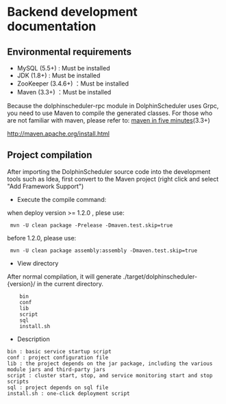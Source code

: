 # Backend development documentation

## Environmental requirements

 * MySQL (5.5+) :  Must be installed
 * JDK (1.8+) :  Must be installed
 * ZooKeeper (3.4.6+) ：Must be installed
 * Maven (3.3+) ：Must be installed

Because the dolphinscheduler-rpc module in DolphinScheduler uses Grpc, you need to use Maven to compile the generated classes.
For those who are not familiar with maven, please refer to: [maven in five minutes](http://maven.apache.org/guides/getting-started/maven-in-five-minutes.html)(3.3+)

http://maven.apache.org/install.html

## Project compilation
After importing the DolphinScheduler source code into the development tools such as Idea, first convert to the Maven project (right click and select "Add Framework Support")

* Execute the compile command:

when deploy version >= 1.2.0 , plese use:
```
 mvn -U clean package -Prelease -Dmaven.test.skip=true
```
before 1.2.0, please use:
```
 mvn -U clean package assembly:assembly -Dmaven.test.skip=true
```

* View directory

After normal compilation, it will generate ./target/dolphinscheduler-{version}/ in the current directory.

```
    bin
    conf
    lib
    script
    sql
    install.sh
```

- Description

```
bin : basic service startup script
conf : project configuration file
lib : the project depends on the jar package, including the various module jars and third-party jars
script : cluster start, stop, and service monitoring start and stop scripts
sql : project depends on sql file
install.sh : one-click deployment script
```

   
